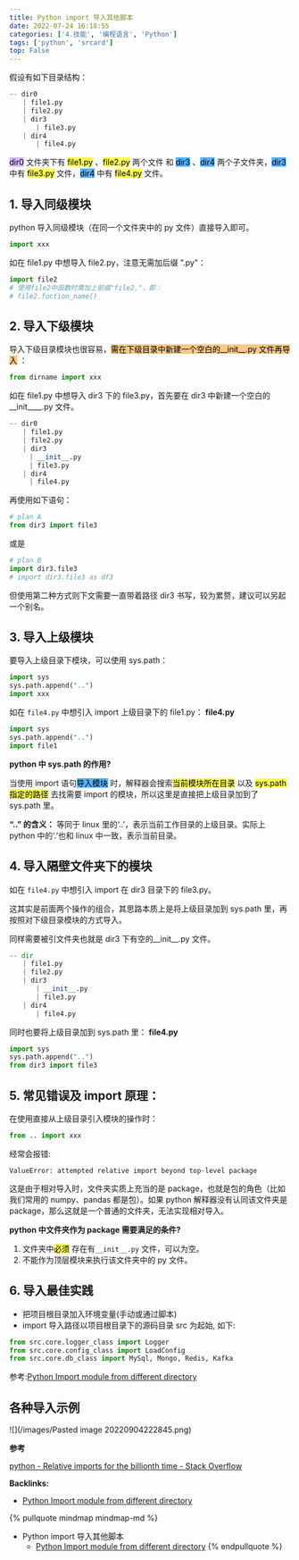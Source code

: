 ```yaml
---
title: Python import 导入其他脚本
date: 2022-07-24 16:18:55
categories: ['4.技能', '编程语言', 'Python']
tags: ['python', 'srcard']
top: False
---
```



假设有如下目录结构：

```python
-- dir0
　　| file1.py
　　| file2.py
　　| dir3
　　　　| file3.py
　　| dir4
　　　　| file4.py
```

<mark style="background: #be9affA6;">dir0</mark> 文件夹下有 <mark style="background: #fefe00A6;">file1.py</mark> 、<mark style="background: #fefe00A6;">file2.py</mark> 两个文件 和 <mark style="background: #018bffA6;">dir3</mark> 、<mark style="background: #018bffA6;">dir4</mark> 两个子文件夹，<mark style="background: #018bffA6;">dir3</mark> 中有 <mark style="background: #fefe00A6;">file3.py</mark> 文件，<mark style="background: #018bffA6;">dir4</mark> 中有 <mark style="background: #fefe00A6;">file4.py</mark> 文件。
  
  
## 1. 导入同级模块

python 导入同级模块（在同一个文件夹中的 py 文件）直接导入即可。

```python
import xxx
```

如在 file1.py 中想导入 file2.py，注意无需加后缀 ".py"：

```python
import file2
# 使用file2中函数时需加上前缀"file2."，即：
# file2.fuction_name()
```
  
  
## 2. 导入下级模块

导入下级目录模块也很容易，<mark style="background: #fbab4bA6;">需在下级目录中新建一个空白的__init__.py 文件再导入</mark> ：

```python
from dirname import xxx
```

如在 file1.py 中想导入 dir3 下的 file3.py，首先要在 dir3 中新建一个空白的__init____.py 文件。

```python
-- dir0
　　| file1.py
　　| file2.py
　　| dir3
　　　| __init__.py
　　　| file3.py
　　| dir4
　　　| file4.py
```

再使用如下语句：

```python
# plan A
from dir3 import file3
```

或是

```python
# plan B
import dir3.file3
# import dir3.file3 as df3
```

但使用第二种方式则下文需要一直带着路径 dir3 书写，较为累赘，建议可以另起一个别名。
  
  
## 3. 导入上级模块

要导入上级目录下模块，可以使用 sys.path： 　

```python
import sys 
sys.path.append("..") 
import xxx
```

如在 `file4.py` 中想引入 import 上级目录下的 file1.py：
**file4.py**
```python
import sys 
sys.path.append("..") 
import file1
```

**python 中 sys.path 的作用?** 
  
当使用 import 语句<mark style="background: #018bffA6;">导入模块</mark> 时，解释器会搜索<mark style="background: #fefe00A6;">当前模块所在目录</mark> 以及 <mark style="background: #fefe00A6;">sys.path 指定的路径</mark> 去找需要 import 的模块，所以这里是直接把上级目录加到了 sys.path 里。
<!--SR:!2022-12-01,56,250-->

**“..” 的含义：** 等同于 linux 里的‘..’，表示当前工作目录的上级目录。实际上 python 中的‘.’也和 linux 中一致，表示当前目录。
  
  
## 4. 导入隔壁文件夹下的模块

如在 `file4.py` 中想引入 import 在 dir3 目录下的 file3.py。

这其实是前面两个操作的组合，其思路本质上是将上级目录加到 sys.path 里，再按照对下级目录模块的方式导入。

同样需要被引文件夹也就是 dir3 下有空的__init__.py 文件。

```python
-- dir
　　| file1.py
　　| file2.py
　　| dir3
　　　　| __init__.py
　　　　| file3.py
　　| dir4
　　　　| file4.py
```

同时也要将上级目录加到 sys.path 里：
**file4.py**
```python
import sys
sys.path.append("..")
from dir3 import file3
```
  
  
## 5. 常见错误及 import 原理：

在使用直接从上级目录引入模块的操作时：

```python
from .. import xxx
```

经常会报错:

```
ValueError: attempted relative import beyond top-level package
```

这是由于相对导入时，文件夹实质上充当的是 package，也就是包的角色（比如我们常用的 numpy、pandas 都是包）。如果 python 解释器没有认同该文件夹是 package，那么这就是一个普通的文件夹，无法实现相对导入。

**python 中文件夹作为 package 需要满足的条件?**
  
1.  文件夹中<mark style="background: #fefe00A6;">必须</mark> 存在有`__init__.py` 文件，可以为空。
2.  不能作为顶层模块来执行该文件夹中的 py 文件。
<!--SR:!2022-11-30,54,250-->
  
  
## 6. 导入最佳实践

    
- 把项目根目录加入环境变量(手动或通过脚本)  
- import 导入路径以项目根目录下的源码目录 src 为起始, 如下:   
```python
from src.core.logger_class import Logger  
from src.core.config_class import LoadConfig  
from src.core.db_class import MySql, Mongo, Redis, Kafka  
```
参考:[Python Import module from different directory](../444fdbf98270c2b627e5837a41c9e9ed322c10b5)
  
  
## 各种导入示例

  
![](/images/Pasted image 20220904222845.png)
<!--SR:!2022-11-28,54,250-->

**参考**

[python - Relative imports for the billionth time - Stack Overflow](https://stackoverflow.com/questions/14132789/relative-imports-for-the-billionth-time)


**Backlinks:**

- [Python Import module from different directory](../444fdbf98270c2b627e5837a41c9e9ed322c10b5)

{% pullquote mindmap mindmap-md %}
- Python import 导入其他脚本
  - [Python Import module from different directory](../444fdbf98270c2b627e5837a41c9e9ed322c10b5)
{% endpullquote %}